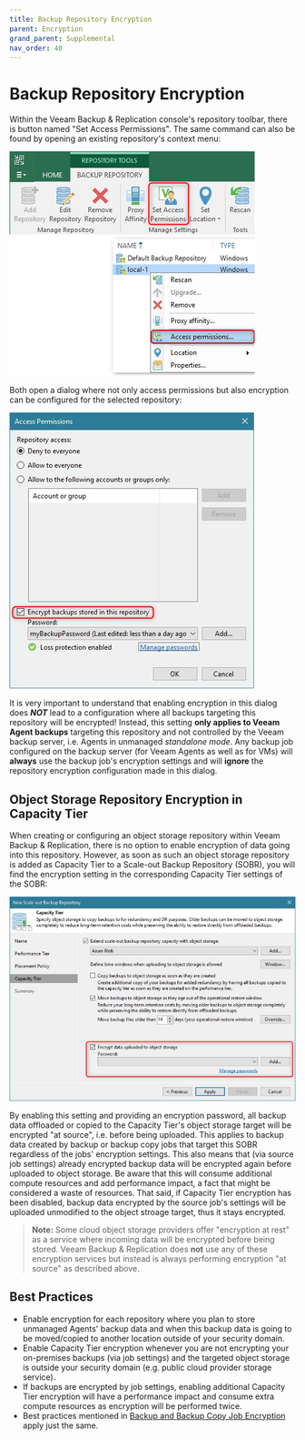 ```yaml
---
title: Backup Repository Encryption
parent: Encryption
grand_parent: Supplemental
nav_order: 40
---
```

# Backup Repository Encryption

Within the Veeam Backup & Replication console's repository toolbar, there is button named "Set Access Permissions". The same command can also be found by opening an existing repository's context menu:

![Repository toolbar and context menu](media/repository_toolbar.png)

Both open a dialog where not only access permissions but also encryption can be configured for the selected repository:

![Repository permissions dialog](media/repository_permissions.jpg)

It is very important to understand that enabling encryption in this dialog does **_NOT_** lead to a configuration where all backups targeting this repository will be encrypted! Instead, this setting **only applies to Veeam Agent backups** targeting this repository and not controlled by the Veeam backup server, i.e. Agents in unmanaged *standalone mode*. Any backup job configured on the backup server (for Veeam Agents as well as for VMs) will **always** use the backup job's encryption settings and will **ignore** the repository encryption configuration made in this dialog.

## Object Storage Repository Encryption in Capacity Tier
When creating or configuring an object storage repository within Veeam Backup & Replication, there is no option to enable encryption of data going into this repository. However, as soon as such an object storage repository is added as Capacity Tier to a Scale-out Backup Repository (SOBR), you will find the encryption setting in the corresponding Capacity Tier settings of the SOBR:

![Capacity Tier Encryption Settings](media/object_storage_encryption.jpg)

By enabling this setting and providing an encryption password, all backup data offloaded or copied to the Capacity Tier's object storage target will be encrypted "at source", i.e. before being uploaded. This applies to backup data created by backup or backup copy jobs that target this SOBR regardless of the jobs' encryption settings. This also means that (via source job settings) already encrypted backup data will be encrypted again before uploaded to object storage. Be aware that this will consume additional compute resources and add performance impact, a fact that might be considered a waste of resources. That said, if Capacity Tier encryption has been disabled, backup data encrypted by the source job's settings will be uploaded unmodified to the object stroage target, thus it stays encrypted.

>**Note:** Some cloud object storage providers offer "encryption at rest" as a service where incoming data will be encrypted before being stored. Veeam Backup & Replication does **not** use any of these encryption services but instead is always performing encryption "at source" as described above.

## Best Practices
- Enable encryption for each repository where you plan to store unmanaged Agents' backup data and when this backup data is going to be moved/copied to another location outside of your security domain.
- Enable Capacity Tier encryption whenever you are not encrypting your on-premises backups (via job settings) and the targeted object storage is outside your security domain (e.g. public cloud provider storage service).
- If backups are encrypted by job settings, enabling additional Capacity Tier encryption will have a performance impact and consume extra compute resources as encryption will be performed twice.
- Best practices mentioned in [Backup and Backup Copy Job Encryption](job.md) apply just the same.
